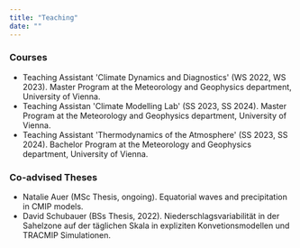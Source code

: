 ```yaml
---
title: "Teaching"
date: ""
---
```


### Courses
* Teaching Assistant 'Climate Dynamics and Diagnostics' (WS 2022, WS 2023). Master Program at the Meteorology and Geophysics department, University of Vienna.
* Teaching Assistan 'Climate Modelling Lab' (SS 2023, SS 2024). Master Program at the Meteorology and Geophysics department, University of Vienna.
* Teaching Assistant 'Thermodynamics of the Atmosphere' (SS 2023, SS 2024). Bachelor Program at the Meteorology and Geophysics department, University of Vienna.
### Co-advised Theses
* Natalie Auer (MSc Thesis, ongoing). Equatorial waves and precipitation in CMIP models.
* David Schubauer (BSs Thesis, 2022). Niederschlagsvariabilität in der Sahelzone auf der täglichen Skala in expliziten Konvetionsmodellen und TRACMIP Simulationen.
